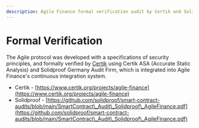 ```yaml
---
description: Agile Finance formal verification audit by Certik and Solidproof Audit Firm.
---
```


# Formal Verification

The Agile protocol was developed with a specifications of security principles, and formally verified by [Certik](https://www.certik.org/projects/agile-finance) using Certik ASA (Accurate Static Analysis) and Solidproof Germany Audit Firm, which is integrated into Agile Finance's continuous integration system.

* Certik - [https://www.certik.org/projects/agile-finance](https://www.certik.org/projects/agile-finance)
* Solidproof - [https://github.com/solidproof/smart-contract-audits/blob/main/SmartContract\_Audit\_Solidproof\_AgileFinance.pdf](https://github.com/solidproof/smart-contract-audits/blob/main/SmartContract\_Audit\_Solidproof\_AgileFinance.pdf)
